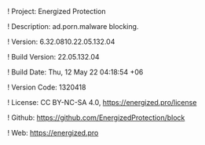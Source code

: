 ! Project: Energized Protection

! Description: ad.porn.malware blocking.

! Version: 6.32.0810.22.05.132.04

! Build Version: 22.05.132.04

! Build Date: Thu, 12 May 22 04:18:54 +06

! Version Code: 1320418

! License: CC BY-NC-SA 4.0, https://energized.pro/license

! Github: https://github.com/EnergizedProtection/block

! Web: https://energized.pro
